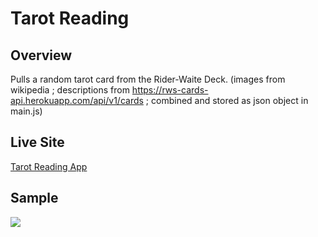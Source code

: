 # Tarot Reading

## Overview
Pulls a random tarot card from the Rider-Waite Deck. 
(images from wikipedia ; descriptions from https://rws-cards-api.herokuapp.com/api/v1/cards ; combined and stored as json object in main.js)

## Live Site
[Tarot Reading App](https://read-tarot.netlify.app/)

## Sample
![](https://read-tarot.netlify.app/tarotSampleGif.gif)
